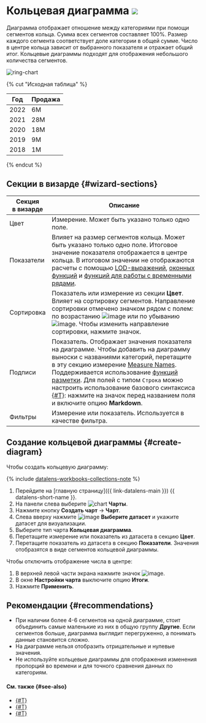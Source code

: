 # Кольцевая диаграмма ![](../../_assets/datalens/ring.svg)

Диаграмма отображает отношение между категориями при помощи сегментов кольца. Сумма всех сегментов составляет 100%. Размер каждого сегмента соответствует доле категории в общей сумме. Число в центре кольца зависит от выбранного показателя и отражает общий итог. Кольцевые диаграммы подходят для отображения небольшого количества сегментов.

![ring-chart](../../_assets/datalens/visualization-ref/ring-chart/ring-chart.png)

{% cut "Исходная таблица" %}

Год |	Продажа|	
-----|---------| 
2022 |	6М |	
2021 |	28М |	
2020 |	18М |	
2019 |	9М | 
2018 |	1М |

{% endcut %}

## Секции в визарде {#wizard-sections}

Секция<br/> в визарде| Описание
----- | ----
Цвет | Измерение. Может быть указано только одно поле.
Показатели | Влияет на размер сегментов кольца. Может быть указано только одно поле. Итоговое значение показателя отображается в центре кольца. В итоговом значении не отображаются расчеты с помощью [LOD-выражений](../concepts/lod-aggregation.md), [оконных функций](../function-ref/window-functions.md) и [функций для работы с временными рядами](../function-ref/time-series-functions.md).
Сортировка | Показатель или измерение из секции **Цвет**. Влияет на сортировку сегментов. Направление сортировки отмечено значком рядом с полем: по возрастанию ![image](../../_assets/console-icons/bars-ascending-align-left.svg) или по убыванию ![image](../../_assets/console-icons/bars-descending-align-left.svg). Чтобы изменить направление сортировки, нажмите значок.
Подписи | Показатель. Отображает значения показателя на диаграмме. Чтобы добавить на диаграмму выноски с названиями категорий, перетащите в эту секцию измерение [Measure Names](../concepts/chart/measure-values.md). Поддерживается использование [функций разметки](../function-ref/markup-functions.md). Для полей с типом `Строка` можно настроить использование базового синтаксиса [{#T}](../dashboard/markdown.md): нажмите на значок перед названием поля и включите опцию **Markdown**.
Фильтры | Измерение или показатель. Используется в качестве фильтра.

## Создание кольцевой диаграммы {#create-diagram}

Чтобы создать кольцевую диаграмму:


{% include [datalens-workbooks-collections-note](../../_includes/datalens/operations/datalens-workbooks-collections-note-step4.md) %}


1. Перейдите на [главную страницу]({{ link-datalens-main }}) {{ datalens-short-name }}.
1. На панели слева выберите ![chart](../../_assets/console-icons/chart-column.svg) **Чарты**.
1. Нажмите кнопку **Создать чарт** → **Чарт**.
1. Слева вверху нажмите ![image](../../_assets/console-icons/circles-intersection.svg) **Выберите датасет** и укажите датасет для визуализации.
1. Выберите тип чарта **Кольцевая диаграмма**.
1. Перетащите измерение или показатель из датасета в секцию **Цвет**.
1. Перетащите показатель из датасета в секцию **Показатели**. Значения отобразятся в виде сегментов кольцевой диаграммы.

Чтобы отключить отображение числа в центре:

1. В верхней левой части экрана нажмите значок ![image](../../_assets/console-icons/gear.svg).
1. В окне **Настройки чарта** выключите опцию **Итоги**.
1. Нажмите **Применить**.

## Рекомендации {#recommendations}

* При наличии более 4-6 сегментов на одной диаграмме, стоит объединить самые маленькие из них в общую группу **Другие**. Если сегментов больше, диаграмма выглядит перегруженно, а понимать данные становится сложно. 
* На диаграмме нельзя отобразить отрицательные и нулевые значения.
* Не используйте кольцевые диаграммы для отображения изменения пропорций во времени и для точного сравнения данных по категориям.

#### См. также {#see-also}

* [{#T}](../operations/dashboard/create.md)
* [{#T}](../operations/dashboard/add-chart.md)
* [{#T}](../operations/dashboard/add-selector.md)